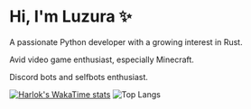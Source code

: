 # Hi, I'm Luzura ✨

A passionate Python developer with a growing interest in Rust.

Avid video game enthusiast, especially Minecraft.

Discord bots and selfbots enthusiast.


[![Harlok's WakaTime stats](https://github-readme-stats.vercel.app/api/wakatime?username=luzura&layout=compact&langs_count=8)](https://github.com/anuraghazra/github-readme-stats)
![Top Langs](https://github-readme-stats.vercel.app/api/top-langs/?username=luzuratop&layout=compact)
